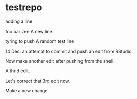 # testrepo

adding a line

foo bar zee
A new line

tyring to push
A random test line

14 Dec: an attempt to commit and push an edit from RStudio

Now make another edit after pushing from the shell.

A thrid edit.

Let's correct that 3rd edit now.

Make a new change.
